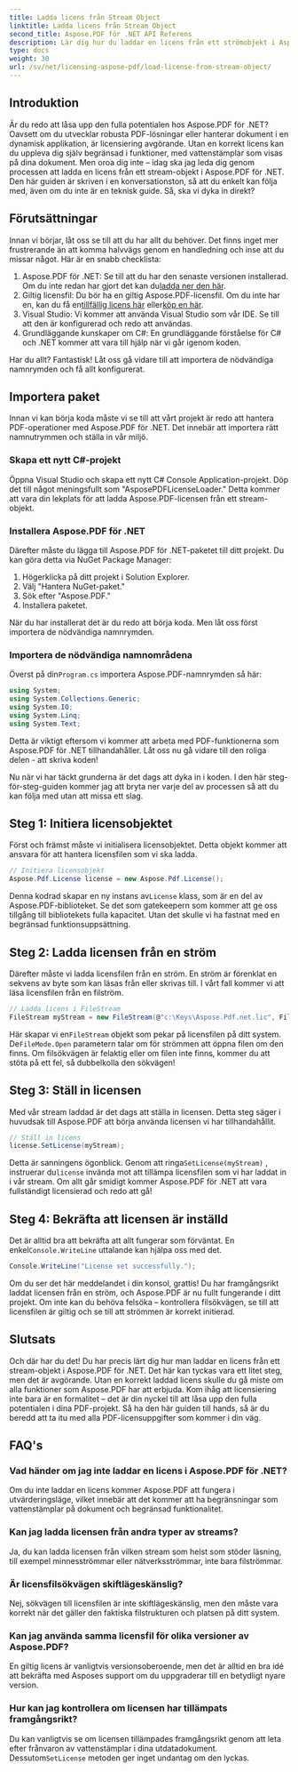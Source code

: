 ```yaml
---
title: Ladda licens från Stream Object
linktitle: Ladda licens från Stream Object
second_title: Aspose.PDF för .NET API Referens
description: Lär dig hur du laddar en licens från ett strömobjekt i Aspose.PDF för .NET med den här omfattande, steg-för-steg-guiden.
type: docs
weight: 30
url: /sv/net/licensing-aspose-pdf/load-license-from-stream-object/
---
```

## Introduktion

Är du redo att låsa upp den fulla potentialen hos Aspose.PDF för .NET? Oavsett om du utvecklar robusta PDF-lösningar eller hanterar dokument i en dynamisk applikation, är licensiering avgörande. Utan en korrekt licens kan du uppleva dig själv begränsad i funktioner, med vattenstämplar som visas på dina dokument. Men oroa dig inte – idag ska jag leda dig genom processen att ladda en licens från ett stream-objekt i Aspose.PDF för .NET. Den här guiden är skriven i en konversationston, så att du enkelt kan följa med, även om du inte är en teknisk guide. Så, ska vi dyka in direkt?

## Förutsättningar

Innan vi börjar, låt oss se till att du har allt du behöver. Det finns inget mer frustrerande än att komma halvvägs genom en handledning och inse att du missar något. Här är en snabb checklista:

1.  Aspose.PDF för .NET: Se till att du har den senaste versionen installerad. Om du inte redan har gjort det kan du[ladda ner den här](https://releases.aspose.com/pdf/net/).
2. Giltig licensfil: Du bör ha en giltig Aspose.PDF-licensfil. Om du inte har en, kan du få en[tillfällig licens här](https://purchase.aspose.com/temporary-license/) eller[köp en här](https://purchase.aspose.com/buy).
3. Visual Studio: Vi kommer att använda Visual Studio som vår IDE. Se till att den är konfigurerad och redo att användas.
4. Grundläggande kunskaper om C#: En grundläggande förståelse för C# och .NET kommer att vara till hjälp när vi går igenom koden.

Har du allt? Fantastisk! Låt oss gå vidare till att importera de nödvändiga namnrymden och få allt konfigurerat.

## Importera paket

Innan vi kan börja koda måste vi se till att vårt projekt är redo att hantera PDF-operationer med Aspose.PDF för .NET. Det innebär att importera rätt namnutrymmen och ställa in vår miljö.

### Skapa ett nytt C#-projekt

Öppna Visual Studio och skapa ett nytt C# Console Application-projekt. Döp det till något meningsfullt som "AsposePDFLicenseLoader." Detta kommer att vara din lekplats för att ladda Aspose.PDF-licensen från ett stream-objekt.

### Installera Aspose.PDF för .NET

Därefter måste du lägga till Aspose.PDF för .NET-paketet till ditt projekt. Du kan göra detta via NuGet Package Manager:

1. Högerklicka på ditt projekt i Solution Explorer.
2. Välj "Hantera NuGet-paket."
3. Sök efter "Aspose.PDF."
4. Installera paketet.

När du har installerat det är du redo att börja koda. Men låt oss först importera de nödvändiga namnrymden.

### Importera de nödvändiga namnområdena

 Överst på din`Program.cs` importera Aspose.PDF-namnrymden så här:

```csharp
using System;
using System.Collections.Generic;
using System.IO;
using System.Linq;
using System.Text;
```

Detta är viktigt eftersom vi kommer att arbeta med PDF-funktionerna som Aspose.PDF för .NET tillhandahåller. Låt oss nu gå vidare till den roliga delen - att skriva koden!

Nu när vi har täckt grunderna är det dags att dyka in i koden. I den här steg-för-steg-guiden kommer jag att bryta ner varje del av processen så att du kan följa med utan att missa ett slag.

## Steg 1: Initiera licensobjektet

Först och främst måste vi initialisera licensobjektet. Detta objekt kommer att ansvara för att hantera licensfilen som vi ska ladda.

```csharp
// Initiera licensobjekt
Aspose.Pdf.License license = new Aspose.Pdf.License();
```

Denna kodrad skapar en ny instans av`License` klass, som är en del av Aspose.PDF-biblioteket. Se det som gatekeepern som kommer att ge oss tillgång till bibliotekets fulla kapacitet. Utan det skulle vi ha fastnat med en begränsad funktionsuppsättning.

## Steg 2: Ladda licensen från en ström

Därefter måste vi ladda licensfilen från en ström. En ström är förenklat en sekvens av byte som kan läsas från eller skrivas till. I vårt fall kommer vi att läsa licensfilen från en filström.

```csharp
// Ladda licens i FileStream
FileStream myStream = new FileStream(@"c:\Keys\Aspose.Pdf.net.lic", FileMode.Open);
```

 Här skapar vi en`FileStream` objekt som pekar på licensfilen på ditt system. De`FileMode.Open` parametern talar om för strömmen att öppna filen om den finns. Om filsökvägen är felaktig eller om filen inte finns, kommer du att stöta på ett fel, så dubbelkolla den sökvägen!

## Steg 3: Ställ in licensen

Med vår stream laddad är det dags att ställa in licensen. Detta steg säger i huvudsak till Aspose.PDF att börja använda licensen vi har tillhandahållit.

```csharp
// Ställ in licens
license.SetLicense(myStream);
```

Detta är sanningens ögonblick. Genom att ringa`SetLicense(myStream)` , instruerar du`license` invända mot att tillämpa licensfilen som vi har laddat in i vår stream. Om allt går smidigt kommer Aspose.PDF för .NET att vara fullständigt licensierad och redo att gå!

## Steg 4: Bekräfta att licensen är inställd

 Det är alltid bra att bekräfta att allt fungerar som förväntat. En enkel`Console.WriteLine` uttalande kan hjälpa oss med det.

```csharp
Console.WriteLine("License set successfully.");
```

Om du ser det här meddelandet i din konsol, grattis! Du har framgångsrikt laddat licensen från en ström, och Aspose.PDF är nu fullt fungerande i ditt projekt. Om inte kan du behöva felsöka – kontrollera filsökvägen, se till att licensfilen är giltig och se till att strömmen är korrekt initierad.

## Slutsats

Och där har du det! Du har precis lärt dig hur man laddar en licens från ett stream-objekt i Aspose.PDF för .NET. Det här kan tyckas vara ett litet steg, men det är avgörande. Utan en korrekt laddad licens skulle du gå miste om alla funktioner som Aspose.PDF har att erbjuda. Kom ihåg att licensiering inte bara är en formalitet – det är din nyckel till att låsa upp den fulla potentialen i dina PDF-projekt. Så ha den här guiden till hands, så är du beredd att ta itu med alla PDF-licensuppgifter som kommer i din väg.

## FAQ's

### Vad händer om jag inte laddar en licens i Aspose.PDF för .NET?  
Om du inte laddar en licens kommer Aspose.PDF att fungera i utvärderingsläge, vilket innebär att det kommer att ha begränsningar som vattenstämplar på dokument och begränsad funktionalitet.

### Kan jag ladda licensen från andra typer av streams?  
Ja, du kan ladda licensen från vilken stream som helst som stöder läsning, till exempel minnesströmmar eller nätverksströmmar, inte bara filströmmar.

### Är licensfilsökvägen skiftlägeskänslig?  
Nej, sökvägen till licensfilen är inte skiftlägeskänslig, men den måste vara korrekt när det gäller den faktiska filstrukturen och platsen på ditt system.

### Kan jag använda samma licensfil för olika versioner av Aspose.PDF?  
En giltig licens är vanligtvis versionsoberoende, men det är alltid en bra idé att bekräfta med Asposes support om du uppgraderar till en betydligt nyare version.

### Hur kan jag kontrollera om licensen har tillämpats framgångsrikt?  
 Du kan vanligtvis se om licensen tillämpades framgångsrikt genom att leta efter frånvaron av vattenstämplar i dina utdatadokument. Dessutom`SetLicense` metoden ger inget undantag om den lyckas.